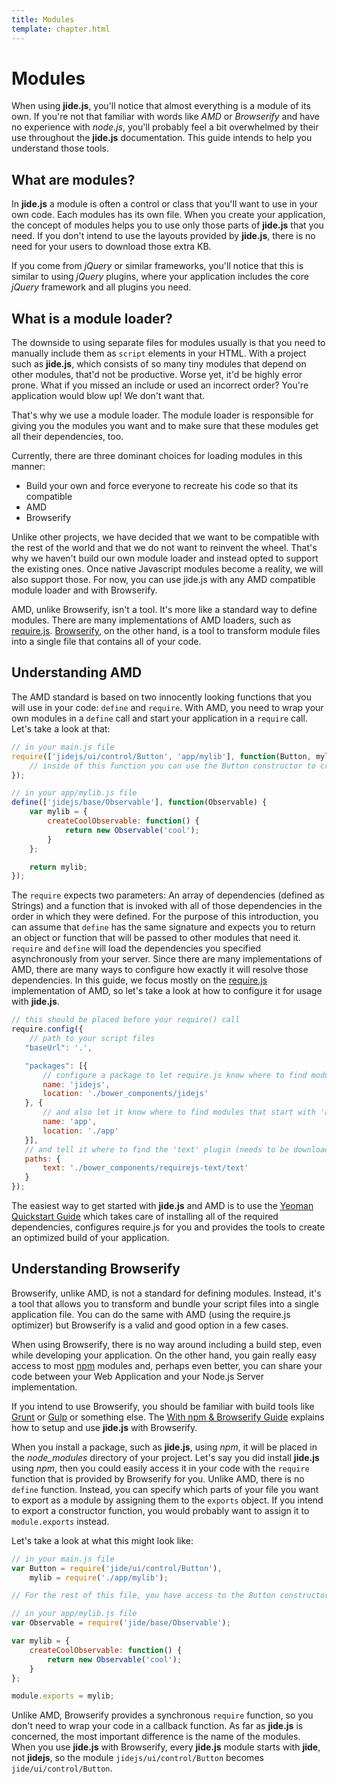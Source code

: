```yaml
---
title: Modules
template: chapter.html
---
```


# Modules

When using **jide.js**, you'll notice that almost everything is a module of its own. If you're not that familiar
with words like _AMD_ or _Browserify_ and have no experience with _node.js_, you'll probably feel a bit overwhelmed by
their use throughout the **jide.js** documentation. This guide intends to help you understand those tools.

## What are modules?

In **jide.js** a module is often a control or class that you'll want to use in your own code. Each modules has its own
file. When you create your application, the concept of modules helps you to use only those parts of **jide.js** that you
need. If you don't intend to use the layouts provided by **jide.js**, there is no need for your users to download those
extra KB.

If you come from _jQuery_ or similar frameworks, you'll notice that this is similar to using _jQuery_ plugins, where your
application includes the core _jQuery_ framework and all plugins you need.

## What is a module loader?

The downside to using separate files for modules usually is that you need to manually include them as `script` elements
in your HTML. With a project such as **jide.js**, which consists of so many tiny modules that depend on other
modules, that'd not be productive. Worse yet, it'd be highly error prone. What if you missed an include or used an
incorrect order? You're application would blow up! We don't want that.

That's why we use a module loader. The module loader is responsible for giving you the modules you want and to make sure
that these modules get all their dependencies, too.

Currently, there are three dominant choices for loading modules in this manner:

<ul>
    <li>Build your own and force everyone to recreate his code so that its compatible</li>
    <li>AMD</li>
    <li>Browserify</li>
</ul>

Unlike other projects, we have decided that we want to be compatible with the rest of the world and that we do not
want to reinvent the wheel. That's why we haven't build our own module loader and instead opted to support the existing
ones. Once native Javascript modules become a reality, we will also support those. For now, you can use jide.js with any
AMD compatible module loader and with Browserify.

AMD, unlike Browserify, isn't a tool. It's more like a standard way to define modules. There are many implementations of
AMD loaders, such as [require.js](http://www.requirejs.org). [Browserify](http://browserify.org), on the other hand, is
a tool to transform module files into a single file that contains all of your code.

## Understanding AMD

The AMD standard is based on two innocently looking functions that you will use in your code: `define` and `require`.
With AMD, you need to wrap your own modules in a `define` call and start your application in a `require` call. Let's take
a look at that:

```javascript
// in your main.js file
require(['jidejs/ui/control/Button', 'app/mylib'], function(Button, mylib) {
    // inside of this function you can use the Button constructor to create a new button for your application
});

// in your app/mylib.js file
define(['jidejs/base/Observable'], function(Observable) {
    var mylib = {
        createCoolObservable: function() {
            return new Observable('cool');
        }
    };

    return mylib;
});
```

The `require` expects two parameters: An array of dependencies (defined as Strings) and a function that is invoked
with all of those dependencies in the order in which they were defined. For the purpose of this introduction, you can
assume that `define` has the same signature and expects you to return an object or function that will be passed
to other modules that need it.
`require` and `define` will load the dependencies you specified asynchronously from your server. Since there are many
implementations of AMD, there are many ways to configure how exactly it will resolve those dependencies. In this guide,
we focus mostly on the [require.js](http://www.requirejs.org) implementation of AMD, so let's take a look at how to
configure it for usage with **jide.js**.

```javascript
// this should be placed before your require() call
require.config({
    // path to your script files
   "baseUrl": '.',

   "packages": [{
       // configure a package to let require.js know where to find modules that start with 'jidejs':
       name: 'jidejs',
       location: './bower_components/jidejs'
   }, {
       // and also let it know where to find modules that start with 'app'
       name: 'app',
       location: './app'
   }],
   // and tell it where to find the 'text' plugin (needs to be downloaded in addition to require.js
   paths: {
       text: './bower_components/requirejs-text/text'
   }
});
```

The easiest way to get started with **jide.js** and AMD is to use the
[Yeoman Quickstart Guide](../00-installation/03-with-yeoman.html) which takes care of installing all of the required
dependencies, configures require.js for you and provides the tools to create an optimized build of your application.

## Understanding Browserify

Browserify, unlike AMD, is not a standard for defining modules. Instead, it's a tool that allows you to transform and
bundle your script files into a single application file. You can do the same with AMD (using the require.js optimizer)
but Browserify is a valid and good option in a few cases.

When using Browserify, there is no way around including a build step, even while developing your application. On the
other hand, you gain really easy access to most [npm](http://npmjs.org) modules and, perhaps even better, you can share
your code between your Web Application and your Node.js Server implementation.

If you intend to use Browserify, you should be familiar with build tools like [Grunt](http://gruntjs.org) or
[Gulp](http://gulpjs.org) or something else. The [With npm & Browserify Guide](../00-installation/021-with-npm.html)
explains how to setup and use **jide.js** with Browserify.

When you install a package, such as **jide.js**, using _npm_, it will be placed in the *node_modules* directory of your
project. Let's say you did install **jide.js** using _npm_, then you could easily access it in your code with the
`require` function that is provided by Browserify for you. Unlike AMD, there is no `define` function. Instead, you can
specify which parts of your file you want to export as a module by assigning them to the `exports` object.
If you intend to export a constructor function, you would probably want to assign it to `module.exports` instead.

Let's take a look at what this might look like:

```javascript
// in your main.js file
var Button = require('jide/ui/control/Button'),
    mylib = require('./app/mylib');

// For the rest of this file, you have access to the Button constructor and mylib.
```

```javascript
// in your app/mylib.js file
var Observable = require('jide/base/Observable');

var mylib = {
    createCoolObservable: function() {
        return new Observable('cool');
    }
};

module.exports = mylib;
```

Unlike AMD, Browserify provides a synchronous `require` function, so you don't need to wrap your code in a callback
function. As far as **jide.js** is concerned, the most important difference is the name of the modules. When you
use **jide.js** with Browserify, every **jide.js** module starts with **jide**, not **jidejs**, so the module
`jidejs/ui/control/Button` becomes `jide/ui/control/Button`.